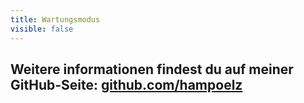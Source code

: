 ```yaml
---
title: Wartungsmodus
visible: false
---
```


## Weitere informationen findest du auf meiner GitHub-Seite: [github.com/hampoelz](https://github.com/hampoelz)